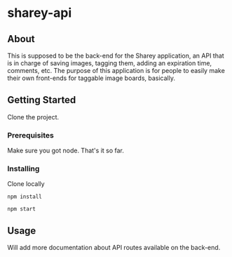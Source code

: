 # sharey-api

## About <a name = "about"></a>

This is supposed to be the back-end for the Sharey application, an API that is in charge of saving images, tagging them, adding an expiration time, comments, etc. The purpose of this application is for people to easily make their own front-ends for taggable image boards, basically.

## Getting Started <a name = "getting_started"></a>

Clone the project.

### Prerequisites

Make sure you got node. That's it so far.

### Installing

Clone locally

```
npm install
```

```
npm start
```

## Usage <a name = "usage"></a>

Will add more documentation about API routes available on the back-end.